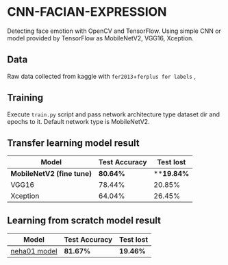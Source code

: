 # CNN-FACIAN-EXPRESSION

Detecting face emotion with OpenCV and TensorFlow. Using simple CNN or model provided by TensorFlow as MobileNetV2, VGG16, Xception.

## Data

Raw data collected from kaggle with `fer2013`+`ferplus for labels` ,

## Training

Execute `train.py` script and pass network architecture type dataset dir and epochs to it.
Default network type is MobileNetV2.

## Transfer learning  model result

| Model         | Test Accuracy| Test lost| 
| ------------- | -------------|------------- |
| **MobileNetV2 (fine tune)**  |  **80.64%**   | ****19.84%** |
| VGG16         |  78.44%      | 20.85% |
| Xception | 64.04%   |  26.45% |

## Learning from scratch model result

| Model         | Test Accuracy| Test lost| 
| ------------- | -------------|------------- |
| [neha01 model](https://github.com/neha01/Realtime-Emotion-Detection)            |  **81.67%**      |  **19.46%** |

